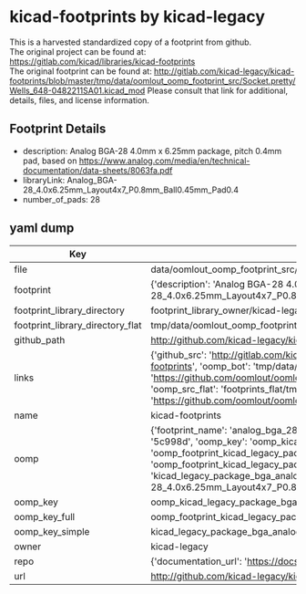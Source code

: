 # kicad-footprints by kicad-legacy  
This is a harvested standardized copy of a footprint from github.  
The original project can be found at:  
https://gitlab.com/kicad/libraries/kicad-footprints  
The original footprint can be found at:
http://gitlab.com/kicad-legacy/kicad-footprints/blob/master/tmp/data/oomlout_oomp_footprint_src/Socket.pretty/Wells_648-0482211SA01.kicad_mod
Please consult that link for additional, details, files, and license information.  
## Footprint Details
* description: Analog BGA-28 4.0mm x 6.25mm package, pitch 0.4mm pad, based on https://www.analog.com/media/en/technical-documentation/data-sheets/8063fa.pdf  
* libraryLink: Analog_BGA-28_4.0x6.25mm_Layout4x7_P0.8mm_Ball0.45mm_Pad0.4  
* number_of_pads: 28  
## yaml dump  
| Key | Value |  
| --- | --- |  
| file | data/oomlout_oomp_footprint_src/kicad-footprints/Package_BGA.pretty/Analog_BGA-28_4.0x6.25mm_Layout4x7_P0.8mm_Ball0.45mm_Pad0.4.kicad_mod |  
| footprint | {'description': 'Analog BGA-28 4.0mm x 6.25mm package, pitch 0.4mm pad, based on https://www.analog.com/media/en/technical-documentation/data-sheets/8063fa.pdf', 'libraryLink': 'Analog_BGA-28_4.0x6.25mm_Layout4x7_P0.8mm_Ball0.45mm_Pad0.4', 'number_of_pads': 28} |  
| footprint_library_directory | footprint_library_owner/kicad-legacy_kicad-footprints |  
| footprint_library_directory_flat | tmp/data/oomlout_oomp_footprint_src/footprints_flat/kicad_legacy_package_bga_analog_bga_28_4_0x6_25mm_layout4x7_p0_8mm_ball0_45mm_pad0_4/working |  
| github_path | http://github.com/kicad-legacy/kicad-footprints/blob/master/tmp/data/oomlout_oomp_footprint_src/Package_BGA.pretty/Analog_BGA-28_4.0x6.25mm_Layout4x7_P0.8mm_Ball0.45mm_Pad0.4.kicad_mod |  
| links | {'github_src': 'http://gitlab.com/kicad-legacy/kicad-footprints/blob/master/tmp/data/oomlout_oomp_footprint_src/Socket.pretty/Wells_648-0482211SA01.kicad_mod', 'github_src_repo': 'https://gitlab.com/kicad/libraries/kicad-footprints', 'oomp_bot': 'tmp/data/oomlout_oomp_footprint_src/footprints/kicad_legacy_package_bga_analog_bga_28_4_0x6_25mm_layout4x7_p0_8mm_ball0_45mm_pad0_4/working', 'oomp_bot_github': 'https://github.com/oomlout/oomlout_oomp_footprint_bot/tree/main/tmp/data/oomlout_oomp_footprint_src/footprints/kicad_legacy_package_bga_analog_bga_28_4_0x6_25mm_layout4x7_p0_8mm_ball0_45mm_pad0_4/working', 'oomp_src_flat': 'footprints_flat/tmp/data/oomlout_oomp_footprint_src/footprints_flat/kicad_legacy_package_bga_analog_bga_28_4_0x6_25mm_layout4x7_p0_8mm_ball0_45mm_pad0_4/working', 'oomp_src_flat_github': 'https://github.com/oomlout/oomlout_oomp_footprint_src/tree/main/tmp/data/oomlout_oomp_footprint_src/footprints_flat/kicad_legacy_package_bga_analog_bga_28_4_0x6_25mm_layout4x7_p0_8mm_ball0_45mm_pad0_4/working'} |  
| name | kicad-footprints |  
| oomp | {'footprint_name': 'analog_bga_28_4_0x6_25mm_layout4x7_p0_8mm_ball0_45mm_pad0_4', 'library_name': 'package_bga', 'md5': '5c998d812014b1e4a68280b4358c429f', 'md5_10': '5c998d8120', 'md5_5': '5c998', 'md5_6': '5c998d', 'oomp_key': 'oomp_kicad_legacy_package_bga_analog_bga_28_4_0x6_25mm_layout4x7_p0_8mm_ball0_45mm_pad0_4', 'oomp_key_extra': 'oomp_footprint_kicad_legacy_package_bga_analog_bga_28_4_0x6_25mm_layout4x7_p0_8mm_ball0_45mm_pad0_4', 'oomp_key_full': 'oomp_footprint_kicad_legacy_package_bga_analog_bga_28_4_0x6_25mm_layout4x7_p0_8mm_ball0_45mm_pad0_4_5c998d', 'oomp_key_simple': 'kicad_legacy_package_bga_analog_bga_28_4_0x6_25mm_layout4x7_p0_8mm_ball0_45mm_pad0_4', 'original_filename': 'data/oomlout_oomp_footprint_src/kicad-footprints/Package_BGA.pretty/Analog_BGA-28_4.0x6.25mm_Layout4x7_P0.8mm_Ball0.45mm_Pad0.4.kicad_mod', 'owner_name': 'kicad_legacy'} |  
| oomp_key | oomp_kicad_legacy_package_bga_analog_bga_28_4_0x6_25mm_layout4x7_p0_8mm_ball0_45mm_pad0_4 |  
| oomp_key_full | oomp_footprint_kicad_legacy_package_bga_analog_bga_28_4_0x6_25mm_layout4x7_p0_8mm_ball0_45mm_pad0_4 |  
| oomp_key_simple | kicad_legacy_package_bga_analog_bga_28_4_0x6_25mm_layout4x7_p0_8mm_ball0_45mm_pad0_4 |  
| owner | kicad-legacy |  
| repo | {'documentation_url': 'https://docs.github.com/rest/repos/repos#get-a-repository', 'message': 'Not Found'} |  
| url | http://github.com/kicad-legacy/kicad-footprints |  

